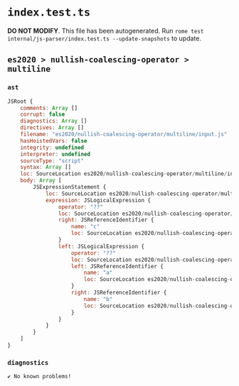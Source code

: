 # `index.test.ts`

**DO NOT MODIFY**. This file has been autogenerated. Run `rome test internal/js-parser/index.test.ts --update-snapshots` to update.

## `es2020 > nullish-coalescing-operator > multiline`

### `ast`

```javascript
JSRoot {
	comments: Array []
	corrupt: false
	diagnostics: Array []
	directives: Array []
	filename: "es2020/nullish-coalescing-operator/multiline/input.js"
	hasHoistedVars: false
	integrity: undefined
	interpreter: undefined
	sourceType: "script"
	syntax: Array []
	loc: SourceLocation es2020/nullish-coalescing-operator/multiline/input.js 1:0-4:0
	body: Array [
		JSExpressionStatement {
			loc: SourceLocation es2020/nullish-coalescing-operator/multiline/input.js 1:0-3:7
			expression: JSLogicalExpression {
				operator: "??"
				loc: SourceLocation es2020/nullish-coalescing-operator/multiline/input.js 1:0-3:6
				right: JSReferenceIdentifier {
					name: "c"
					loc: SourceLocation es2020/nullish-coalescing-operator/multiline/input.js 3:5-3:6 (c)
				}
				left: JSLogicalExpression {
					operator: "??"
					loc: SourceLocation es2020/nullish-coalescing-operator/multiline/input.js 1:0-2:6
					left: JSReferenceIdentifier {
						name: "a"
						loc: SourceLocation es2020/nullish-coalescing-operator/multiline/input.js 1:0-1:1 (a)
					}
					right: JSReferenceIdentifier {
						name: "b"
						loc: SourceLocation es2020/nullish-coalescing-operator/multiline/input.js 2:5-2:6 (b)
					}
				}
			}
		}
	]
}
```

### `diagnostics`

```
✔ No known problems!

```
